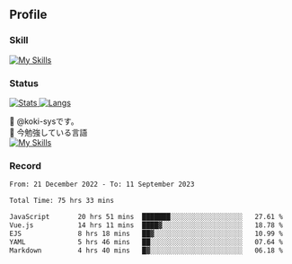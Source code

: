 ## Profile
### Skill
[![My Skills](https://skillicons.dev/icons?i=html,css,javascript,php,java,nodejs,react,bootstrap,docker,laravel,git,github,githubactions,materialui&theme=dark)](https://skillicons.dev)<br>
### Status
[![Stats](https://github-readme-stats.vercel.app/api?username=koki-sys&count_private=true&show_icons=true)
![Langs](https://github-readme-stats.vercel.app/api/top-langs/?username=koki-sys&layout=compact)](https://github.com/koki-sys)

👋 @koki-sysです。<br/>
🌱 今勉強している言語<br/>
[![My Skills](https://skillicons.dev/icons?i=typescript,react,golang&theme=dark)](https://skillicons.dev)


<!---
koki-sys/koki-sys is a ✨ special ✨ repository because its `README.md` (this file) appears on your GitHub profile.
You can click the Preview link to take a look at your changes.
--->

### Record
<!--START_SECTION:waka-->

```txt
From: 21 December 2022 - To: 11 September 2023

Total Time: 75 hrs 33 mins

JavaScript       20 hrs 51 mins  ███████░░░░░░░░░░░░░░░░░░   27.61 %
Vue.js           14 hrs 11 mins  ████▓░░░░░░░░░░░░░░░░░░░░   18.78 %
EJS              8 hrs 18 mins   ██▓░░░░░░░░░░░░░░░░░░░░░░   10.99 %
YAML             5 hrs 46 mins   ██░░░░░░░░░░░░░░░░░░░░░░░   07.64 %
Markdown         4 hrs 40 mins   █▓░░░░░░░░░░░░░░░░░░░░░░░   06.18 %
```

<!--END_SECTION:waka-->
